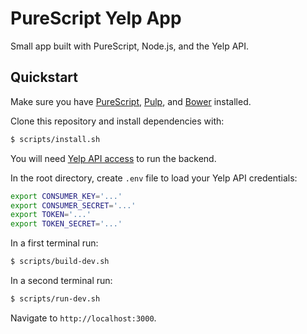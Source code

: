 # PureScript Yelp App

Small app built with PureScript, Node.js, and the Yelp API.

## Quickstart

Make sure you have [PureScript](http://www.purescript.org/), [Pulp](https://github.com/bodil/pulp), and [Bower](http://bower.io/) installed.

Clone this repository and install dependencies with:

```bash
$ scripts/install.sh
```

You will need [Yelp API access](https://www.yelp.com/developers/manage_api_keys) to run the backend.

In the root directory, create `.env` file to load your Yelp API credentials:

```bash
export CONSUMER_KEY='...'
export CONSUMER_SECRET='...'
export TOKEN='...'
export TOKEN_SECRET='...'
```

In a first terminal run:

```bash
$ scripts/build-dev.sh
```

In a second terminal run:

```bash
$ scripts/run-dev.sh
```

Navigate to `http://localhost:3000`.
